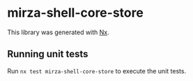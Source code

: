 # mirza-shell-core-store

This library was generated with [Nx](https://nx.dev).

## Running unit tests

Run `nx test mirza-shell-core-store` to execute the unit tests.
